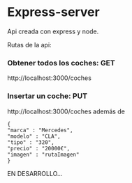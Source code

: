 # Express-server
Api creada con express y node.

Rutas de la api:
### Obtener todos los coches: GET
http://localhost:3000/coches
### Insertar un coche: PUT
http://localhost:3000/coches
además de 
```ssh
{
"marca" : "Mercedes",
"modelo" : "CLA",
"tipo" : "320",
"precio" : "20000€",
"imagen" : "rutaImagen"
}
````

EN DESARROLLO...
